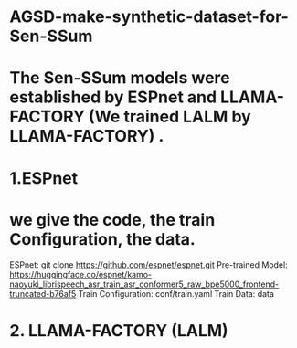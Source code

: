 # AGSD-make-synthetic-dataset-for-Sen-SSum
# The Sen-SSum models were established by ESPnet and LLAMA-FACTORY (We trained LALM by LLAMA-FACTORY) .

# 1.ESPnet
# we give the code, the train Configuration, the data.
ESPnet: git clone https://github.com/espnet/espnet.git
Pre-trained Model: https://huggingface.co/espnet/kamo-naoyuki_librispeech_asr_train_asr_conformer5_raw_bpe5000_frontend-truncated-b76af5
Train Configuration: conf/train.yaml
Train Data: data

# 2. LLAMA-FACTORY (LALM)
